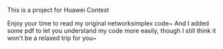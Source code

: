This is a project for Huawei Contest

Enjoy your time to read my original networksimplex code~
And I added some pdf to let you understand my code more easily,
though I still think it won't be a relaxed trip for you~
